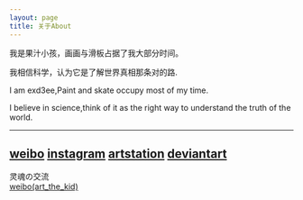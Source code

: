 ```yaml
---
layout: page
title: 关于About
---
```


我是果汁小孩，画画与滑板占据了我大部分时间。   

我相信科学，认为它是了解世界真相那条对的路.




I am exd3ee,Paint and skate occupy most of my time.   

I believe in science,think of it as the right way to understand the truth of the world.



---

[weibo](https://weibo.com/537396787)
[instagram](https://www.instagram.com/exd3ee)
[artstation](https://exd3ee.artstation.com)
[deviantart](https://www.deviantart.com/exd3ee)
---

灵魂の交流   
[weibo(art_the_kid)](https://weibo.com/u/7374316223)


<!--=S

 You love Minimalism, and you also love writing, Type is designed for you. Type focus on showing your content in a clean and simple way, focus on images, typography, and white space.


This is the base Jekyll theme. You can find out more info about customizing your Jekyll theme, as well as basic Jekyll usage documentation at [jekyllrb.com](http://jekyllrb.com/)

 Lorem ipsum dolor sit amet, vix ut case porro facilisis, alia possit neglegentur vis te. Has cu eirmod abhorreant, vel civibus efficiantur cu. Eu summo elitr vix, iusto putant maluisset per ut, ne etiam vivendum adipisci vel. Vis omnis tempor accusam ei, justo perpetua liberavisse cu qui. Saperet aliquando adipiscing ius ne, ne facer euripidis est. Pro mundi nostrum suavitate et.

-->

